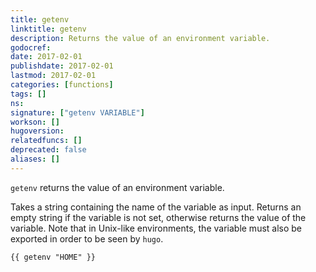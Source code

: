 ```yaml
---
title: getenv
linktitle: getenv
description: Returns the value of an environment variable.
godocref:
date: 2017-02-01
publishdate: 2017-02-01
lastmod: 2017-02-01
categories: [functions]
tags: []
ns:
signature: ["getenv VARIABLE"]
workson: []
hugoversion:
relatedfuncs: []
deprecated: false
aliases: []
---
```


`getenv` returns the value of an environment variable.

Takes a string containing the name of the variable as input. Returns
an empty string if the variable is not set, otherwise returns the
value of the variable. Note that in Unix-like environments, the
variable must also be exported in order to be seen by `hugo`.

```
{{ getenv "HOME" }}
```
